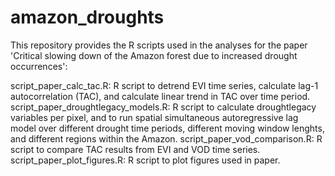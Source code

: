 # amazon_droughts

This repository provides the R scripts used in the analyses for the paper 'Critical slowing down of the Amazon forest due to increased drought occurrences':

script_paper_calc_tac.R: R script to detrend EVI time series, calculate lag-1 autocorrelation (TAC), and calculate linear trend in TAC over time period.
script_paper_droughtlegacy_models.R: R script to calculate droughtlegacy variables per pixel, and to run spatial simultaneous autoregressive lag model over different drought time periods, different moving window lenghts, and different regions within the Amazon.
script_paper_vod_comparison.R: R script to compare TAC results from EVI and VOD time series.
script_paper_plot_figures.R: R script to plot figures used in paper.
